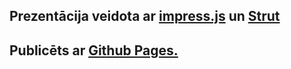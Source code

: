 ## Prezentācija veidota ar [impress.js](https://github.com/impress/impress.js) un [Strut](http://strut.io/)
## Publicēts ar [Github Pages.](https://pages.github.com/)
